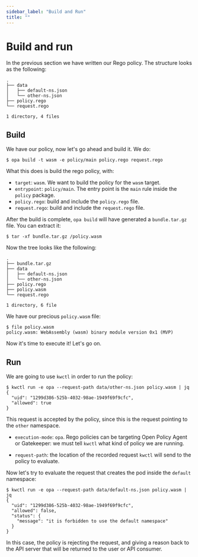 ```yaml
---
sidebar_label: "Build and Run"
title: ""
---
```


# Build and run

In the previous section we have written our Rego policy. The structure
looks as the following:

```
.
├── data
│   ├── default-ns.json
│   └── other-ns.json
├── policy.rego
└── request.rego

1 directory, 4 files
```

## Build

We have our policy, now let's go ahead and build it. We do:

```shell
$ opa build -t wasm -e policy/main policy.rego request.rego
```

What this does is build the rego policy, with:

- `target`: `wasm`. We want  to build the policy for the `wasm` target.
- `entrypoint`: `policy/main`. The entry point is the `main` rule
inside the `policy` package.
- `policy.rego`: build and include the `policy.rego` file.
- `request.rego`: build and include the `request.rego` file.

After the build is complete, `opa build` will have generated a
`bundle.tar.gz` file. You can extract it:

```shell
$ tar -xf bundle.tar.gz /policy.wasm
```

Now the tree looks like the following:

```shell
.
├── bundle.tar.gz
├── data
│   ├── default-ns.json
│   └── other-ns.json
├── policy.rego
├── policy.wasm
└── request.rego

1 directory, 6 file
```

We have our precious `policy.wasm` file:

```shell
$ file policy.wasm
policy.wasm: WebAssembly (wasm) binary module version 0x1 (MVP)
```

Now it's time to execute it! Let's go on.

## Run

We are going to use `kwctl` in order to run the policy:

```
$ kwctl run -e opa --request-path data/other-ns.json policy.wasm | jq
{
  "uid": "1299d386-525b-4032-98ae-1949f69f9cfc",
  "allowed": true
}
```

This request is accepted by the policy, since this is the request
pointing to the `other` namespace.

- `execution-mode`: `opa`. Rego policies can be targeting Open Policy
  Agent or Gatekeeper: we must tell `kwctl` what kind of policy we are
  running.


- `request-path`: the location of the recorded request `kwctl` will
  send to the policy to evaluate.

Now let's try to evaluate the request that creates the pod inside the
`default` namespace:

```
$ kwctl run -e opa --request-path data/default-ns.json policy.wasm | jq
{
  "uid": "1299d386-525b-4032-98ae-1949f69f9cfc",
  "allowed": false,
  "status": {
    "message": "it is forbidden to use the default namespace"
  }
}
```

In this case, the policy is rejecting the request, and giving a reason
back to the API server that will be returned to the user or API consumer.
